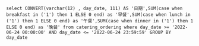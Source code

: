 ```
select CONVERT(varchar(12) , day_date, 111) AS '日期',SUM(case when breakfast in ('1') then 1 ELSE 0 end) as '早餐',SUM(case when lunch in ('1') then 1 ELSE 0 end) as '午餐',SUM(case when dinner in ('1') then 1 ELSE 0 end) as '晚餐' from catering_ordering where day_date >= '2022-06-24 00:00:00' AND day_date <= '2022-06-24 23:59:59' GROUP BY day_date
```
<!--stackedit_data:
eyJoaXN0b3J5IjpbLTIwODUwOTg4MzJdfQ==
-->